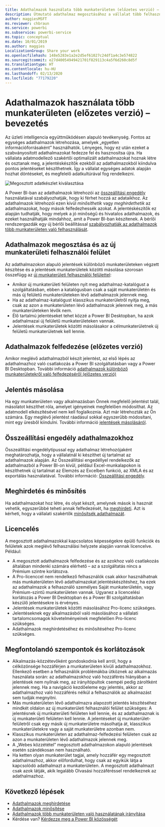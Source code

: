 ```yaml
---
title: Adathalmazok használata több munkaterületen (előzetes verzió) – bevezetés
description: Útmutató adathalmaz megosztásához a vállalat több felhasználójával. Így mind jelentéseket készíthetnek az Ön adathalmaza alapján a saját munkaterületükön.
author: maggiesMSFT
ms.reviewer: chbraun
ms.service: powerbi
ms.subservice: powerbi-service
ms.topic: conceptual
ms.date: 10/01/2019
ms.author: maggies
LocalizationGroup: Share your work
ms.openlocfilehash: 148e5283e1a2e2d5ef61027c24df1a4c3e574822
ms.sourcegitcommit: e27d40054949421701f829113c4a5f6d260c8d5f
ms.translationtype: HT
ms.contentlocale: hu-HU
ms.lasthandoff: 02/13/2020
ms.locfileid: "77179220"
---
```

# <a name="intro-to-datasets-across-workspaces-preview"></a>Adathalmazok használata több munkaterületen (előzetes verzió) – bevezetés

Az üzleti intelligencia együttműködésen alapuló tevékenység. Fontos az egységes adathalmazok létrehozása, amelyek „egyetlen információforrásaként” használhatók. Lényeges, hogy ez után ezeket a szabványosított adathalmazokat fedezze fel és hasznosítsa újra. Ha vállalata adatmodellező szakértői optimalizált adathalmazokat hoznak létre és osztanak meg, a jelentéskészítők ezekből az adathalmazokból kiindulva pontos jelentéseket készíthetnek. Így a vállalat egységes adatok alapján hozhat döntéseket, és megfelelő adatkultúrával fog rendelkezni.

![Megosztott adatkészlet kiválasztása](media/service-datasets-across-workspaces/power-bi-select-shared-dataset.png)

A Power BI-ban az adathalmazok létrehozói az [összeállítási engedély](service-datasets-build-permissions.md) használatával szabályozhatják, hogy ki férhet hozzá az adataikhoz. Az adathalmazok létrehozói ezen kívül *minősíthetik* vagy *meghirdethetik* az adathalmazokat, hogy mások felfedezhessék azokat. A jelentéskészítők ez alapján tudhatják, hogy melyek a jó minőségű és hivatalos adathalmazok, és ezeket használhatják mindahhoz, amit a Power BI-ban készítenek. A bérlői rendszergazdák egy új bérlői beállítással [szabályozhatják az adathalmazok több munkaterületen való felhasználását](service-datasets-admin-across-workspaces.md).

## <a name="dataset-sharing-and-the-new-workspace-experience"></a>Adathalmazok megosztása és az új munkaterületi felhasználói felület

Az adathalmazokon alapuló jelentések különböző munkaterületeken végzett készítése és a jelentések munkaterületek közötti másolása szorosan összefügg az [új munkaterületi felhasználói felülettel](service-create-the-new-workspaces.md):

- Amikor új munkaterületi felületen nyit meg adathalmaz-katalógust a szolgáltatásban, ebben a katalógusban csak a saját munkaterületén és más új felületű munkaterületeken lévő adathalmazok jelennek meg. 
- Ha az adathalmaz-katalógust klasszikus munkaterületről nyitja meg, csak az azon a munkaterületen lévő adathalmazok jelennek meg, a más munkaterületeken lévők nem.
- Élő tartalmú jelentéseket tehet közzé a Power BI Desktopban, ha azok adathalmazai új felületű munkaterületeken vannak.
- Jelentések munkaterületek közötti másolásakor a célmunkaterületnek új felületű munkaterületnek kell lennie.

## <a name="discover-datasets-preview"></a>Adathalmazok felfedezése (előzetes verzió)

Amikor meglévő adathalmazból készít jelentést, az első lépés az adathalmazhoz való csatlakozás a Power BI szolgáltatásban vagy a Power BI Desktopban. További információ [adathalmazok különböző munkaterületekről való felfedezéséről (előzetes verzió)](service-datasets-discover-across-workspaces.md)

## <a name="copy-a-report"></a>Jelentés másolása

Ha egy munkaterületen vagy alkalmazásban Önnek megfelelő jelentést talál, másolatot készíthet róla, amelyet igényeinek megfelelően módosíthat. Az adatmodell elkészítésével nem kell foglalkoznia. Azt már létrehozták az Ön számára. Egy meglévő jelentést ráadásul sokkal egyszerűbb módosítani, mint egy üresből kiindulni. További információ [jelentések másolásáról](service-datasets-copy-reports.md).

## <a name="build-permission-for-datasets"></a>Összeállítási engedély adathalmazokhoz

Összeállítási engedélytípussal egy adathalmaz létrehozójaként meghatározhatja, hogy a vállalatnál ki készíthet új tartalmat az adathalmazok alapján. Az Összeállítási engedéllyel rendelkezők az adathalmazból a Power BI-on kívül, például Excel-munkalapokon is készíthetnek új tartalmat az Elemzés az Excelben funkció, az XMLA és az exportálás használatával. További információ: [Összeállítási engedély](service-datasets-build-permissions.md).

## <a name="promotion-and-certification"></a>Meghirdetés és minősítés

Ha adathalmazokat hoz létre, és olyat készít, amelynek mások is hasznát vehetik, egyszerűbbé teheti annak felfedezését, ha [meghirdeti](service-datasets-promote.md). Azt is kérheti, hogy a vállalati szakértők [minősítsék adathalmazát](service-datasets-certify.md).

## <a name="licensing"></a>Licencelés

A megosztott adathalmazokkal kapcsolatos képességekre épülő funkciók és felületek azok meglévő felhasználási helyzete alapján vannak licencelve. Például:

- A megosztott adathalmazok felfedezése és az azokhoz való csatlakozás általában mindenki számára elérhető – az a szolgáltatás nincs a Prémium szintre korlátozva.
- A Pro-licenccel nem rendelkező felhasználók csak akkor használhatnak más munkaterületen lévő adathalmazokat jelentéskészítéshez, ha ezek az adathalmazok a felhasználó személyes Saját munkaterületén, vagy Prémium-szintű munkaterületen vannak. Ugyanez a licencelési korlátozás a Power BI Desktopban és a Power BI szolgáltatásban készülő jelentésekre is érvényes.
- Jelentések munkaterületek közötti másolásához Pro-licenc szükséges.
- Jelentéseknek egy alkalmazásból való másolásához a vállalati tartalomcsomagok követelményeinek megfelelően Pro-licenc szükséges.
- Adathalmazok meghirdetéséhez és minősítéséhez Pro-licenc szükséges.

## <a name="considerations-and-limitations"></a>Megfontolandó szempontok és korlátozások

- Alkalmazás-közzétevőként gondoskodnia kell arról, hogy a célközönsége hozzáférjen a munkaterületen kívüli adathalmazokhoz. Ellenkező esetben a felhasználók problémákba ütköznek az alkalmazás használata során: az adathalmazokhoz való hozzáférés hiányában a jelentések nem nyílnak meg, az irányítópultok csempéi pedig zároltként jelennek meg. Ha a navigáció kezdőeleme egy jelentés, akkor az adathalmazhoz való hozzáférés nélkül a felhasználók az alkalmazást sem tudják megnyitni.
- Más munkaterületen lévő adathalmazra alapozott jelentés készítéséhez mindkét oldalon az új munkaterületi felhasználói felület szükséges: A jelentésnek új munkaterületi felületen kell lennie, és az adathalmaznak is új munkaterületi felületen kell lennie. A jelentéseket új munkaterület-felületről csak egy másik új munkaterületre másolhatja át, klasszikus munkaterületekre vagy a saját munkaterületre azonban nem. 
- Klasszikus munkaterületen az adathalmaz-felfedezési felületen csak az azon a munkaterületen lévő adathalmazok jelennek meg.
- A „Webes közzététel” megosztott adathalmazokon alapuló jelentések esetén szándékosan nem használható.
- Ha ketten olyan munkaterület tagjai, amely hozzáfér egy megosztott adathalmazhoz, akkor előfordulhat, hogy csak az egyikük látja a kapcsolódó adathalmazt a munkaterületen. A megosztott adathalmazt csak azok látják, akik legalább Olvasási hozzáféréssel rendelkeznek az adathalmazhoz. 

## <a name="next-steps"></a>Következő lépések

- [Adathalmazok meghirdetése](service-datasets-promote.md)
- [Adathalmazok minősítése](service-datasets-certify.md)
- [Adathalmazok több munkaterületen való használatának irányítása](service-datasets-admin-across-workspaces.md)
- Kérdése van? [Kérdezze meg a Power BI közösségét](https://community.powerbi.com/)
